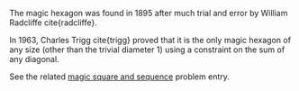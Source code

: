 The magic hexagon was found in 1895 after much trial and error by William Radcliffe cite{radcliffe}.

In 1963, Charles Trigg cite{trigg} proved that it is the only magic hexagon of any size (other than the trivial diameter 1) using a constraint on the sum of any diagonal.

See the related [magic square and sequence](/Problems/prob019) problem entry.
